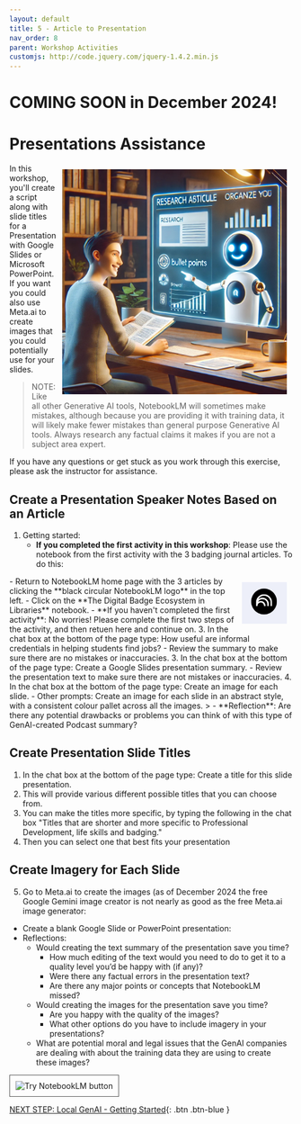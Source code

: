 ```yaml
---
layout: default
title: 5 - Article to Presentation
nav_order: 8
parent: Workshop Activities
customjs: http://code.jquery.com/jquery-1.4.2.min.js
--- 
```

# COMING SOON in December 2024!
# Presentations Assistance
<img src="images/6-chatgpt-powerpoint.jpg" style="float:right;width:400px;padding:10px;" alt="GenAI helping someone create a powerpoint presentation">
In this workshop, you'll create a script along with slide titles for a Presentation with Google Slides or Microsoft PowerPoint. If you want you could also use Meta.ai to create images that you could potentially use for your slides.

> NOTE: Like all other Generative AI tools, NotebookLM will sometimes make mistakes, although because you are providing it with training data, it will likely make fewer mistakes than general purpose Generative AI tools. Always research any factual claims it makes if you are not a subject area expert. 

If you have any questions or get stuck as you work through this exercise, please ask the instructor for assistance.

## Create a Presentation Speaker Notes Based on an Article
1. Getting started:
   - **If you completed the first activity in this workshop**: Please use the notebook from the first activity with the 3 badging journal articles. To do this:
<img src="images/5-nblm-logo.png" style="float:right;width:80px;padding:10px;" alt="NotebookLM logo">
     -  Return to NotebookLM home page with the 3 articles by clicking the **black circular NotebookLM logo** in the top left.
     -  Click on the **The Digital Badge Ecosystem in Libraries** notebook.
   - **If you haven't completed the first activity**: No worries! Please complete the first two steps of the activity, and then retuen here and continue on.
3. In the chat box at the bottom of the page type: How useful are informal credentials in helping students find jobs?
  - Review the summary to make sure there are no mistakes or inaccuracies.
3. In the chat box at the bottom of the page type: Create a Google Slides presentation summary.
  - Review the presentation text to make sure there are not mistakes or inaccuracies.
4. In the chat box at the bottom of the page type: Create an image for each slide.
  - Other prompts: Create an image for each slide in an abstract style, with a consistent colour pallet across all the images.
> - **Reflection**: Are there any potential drawbacks or problems you can think of with this type of GenAI-created Podcast summary?

## Create Presentation Slide Titles
1. In the chat box at the bottom of the page type: Create a title for this slide presentation.
2. This will provide various different possible titles that you can choose from. 
3. You can make the titles more specific, by typing the following in the chat box "Titles that are shorter and more specific to Professional Development, life skills and badging."
4. Then you can select one that best fits your presentation
   
## Create Imagery for Each Slide
5. Go to Meta.ai to create the images (as of December 2024 the free Google Gemini image creator is not nearly as good as the free Meta.ai image generator:
- Create a blank Google Slide or PowerPoint presentation:
- Reflections:
  - Would creating the text summary of the presentation save you time?
    - How much editing of the text would you need to do to get it to a quality level you’d be happy with (if any)?
    - Were there any factual errors in the presentation text?
    - Are there any major points or concepts that NotebookLM missed?
  - Would creating the images for the presentation save you time?
    - Are you happy with the quality of the images?
    - What other options do you have to include imagery in your presentations?
  - What are potential moral and legal issues that the GenAI companies are dealing with about the training data they are using to create these images?

<img src="images/REPLACE-ME.png" style="width:800px;padding:10px;border: 1px solid #555;" alt="Try NotebookLM button"><br>

  
  
[NEXT STEP: Local GenAI - Getting Started](6-local-genai-intro.html){: .btn .btn-blue }
